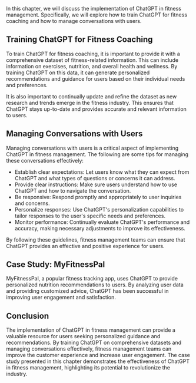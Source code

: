 
In this chapter, we will discuss the implementation of ChatGPT in fitness management. Specifically, we will explore how to train ChatGPT for fitness coaching and how to manage conversations with users.

Training ChatGPT for Fitness Coaching
-------------------------------------

To train ChatGPT for fitness coaching, it is important to provide it with a comprehensive dataset of fitness-related information. This can include information on exercises, nutrition, and overall health and wellness. By training ChatGPT on this data, it can generate personalized recommendations and guidance for users based on their individual needs and preferences.

It is also important to continually update and refine the dataset as new research and trends emerge in the fitness industry. This ensures that ChatGPT stays up-to-date and provides accurate and relevant information to users.

Managing Conversations with Users
---------------------------------

Managing conversations with users is a critical aspect of implementing ChatGPT in fitness management. The following are some tips for managing these conversations effectively:

* Establish clear expectations: Let users know what they can expect from ChatGPT and what types of questions or concerns it can address.
* Provide clear instructions: Make sure users understand how to use ChatGPT and how to navigate the conversation.
* Be responsive: Respond promptly and appropriately to user inquiries and concerns.
* Personalize responses: Use ChatGPT's personalization capabilities to tailor responses to the user's specific needs and preferences.
* Monitor performance: Continually evaluate ChatGPT's performance and accuracy, making necessary adjustments to improve its effectiveness.

By following these guidelines, fitness management teams can ensure that ChatGPT provides an effective and positive experience for users.

Case Study: MyFitnessPal
------------------------

MyFitnessPal, a popular fitness tracking app, uses ChatGPT to provide personalized nutrition recommendations to users. By analyzing user data and providing customized advice, ChatGPT has been successful in improving user engagement and satisfaction.

Conclusion
----------

The implementation of ChatGPT in fitness management can provide a valuable resource for users seeking personalized guidance and recommendations. By training ChatGPT on comprehensive datasets and managing conversations effectively, fitness management teams can improve the customer experience and increase user engagement. The case study presented in this chapter demonstrates the effectiveness of ChatGPT in fitness management, highlighting its potential to revolutionize the industry.

